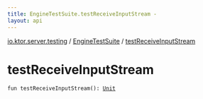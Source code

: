 ```yaml
---
title: EngineTestSuite.testReceiveInputStream - 
layout: api
---
```


<div class='api-docs-breadcrumbs'><a href="../index.html">io.ktor.server.testing</a> / <a href="index.html">EngineTestSuite</a> / <a href="./test-receive-input-stream.html">testReceiveInputStream</a></div>

# testReceiveInputStream

<div class="signature"><code><span class="keyword">fun </span><span class="identifier">testReceiveInputStream</span><span class="symbol">(</span><span class="symbol">)</span><span class="symbol">: </span><a href="https://kotlinlang.org/api/latest/jvm/stdlib/kotlin/-unit/index.html"><span class="identifier">Unit</span></a></code></div>
